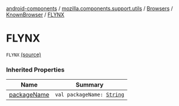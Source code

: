[android-components](../../../index.md) / [mozilla.components.support.utils](../../index.md) / [Browsers](../index.md) / [KnownBrowser](index.md) / [FLYNX](./-f-l-y-n-x.md)

# FLYNX

`FLYNX` [(source)](https://github.com/mozilla-mobile/android-components/blob/master/components/support/utils/src/main/java/mozilla/components/support/utils/Browsers.kt#L83)

### Inherited Properties

| Name | Summary |
|---|---|
| [packageName](package-name.md) | `val packageName: `[`String`](https://kotlinlang.org/api/latest/jvm/stdlib/kotlin/-string/index.html) |
